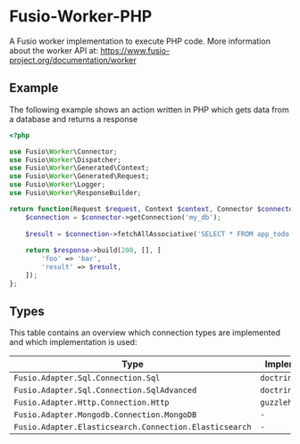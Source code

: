 
# Fusio-Worker-PHP

A Fusio worker implementation to execute PHP code.
More information about the worker API at:
https://www.fusio-project.org/documentation/worker

## Example

The following example shows an action written in PHP which gets data
from a database and returns a response

```php
<?php

use Fusio\Worker\Connector;
use Fusio\Worker\Dispatcher;
use Fusio\Worker\Generated\Context;
use Fusio\Worker\Generated\Request;
use Fusio\Worker\Logger;
use Fusio\Worker\ResponseBuilder;

return function(Request $request, Context $context, Connector $connector, ResponseBuilder $response, Dispatcher $dispatcher, Logger $logger) {
    $connection = $connector->getConnection('my_db');
    
    $result = $connection->fetchAllAssociative('SELECT * FROM app_todo');
    
    return $response->build(200, [], [
        'foo' => 'bar',
        'result' => $result,
    ]);
};

```

## Types

This table contains an overview which connection types are implemented
and which implementation is used:

| Type | Implementation |
| ---- | -------------- |
| `Fusio.Adapter.Sql.Connection.Sql` | `doctrine/dbal`
| `Fusio.Adapter.Sql.Connection.SqlAdvanced` | `doctrine/dbal`
| `Fusio.Adapter.Http.Connection.Http` | `guzzlehttp/guzzle`
| `Fusio.Adapter.Mongodb.Connection.MongoDB` | `-`
| `Fusio.Adapter.Elasticsearch.Connection.Elasticsearch` | `-`
